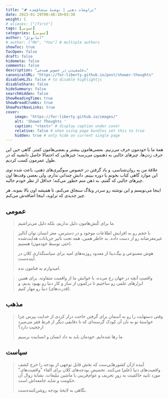 ```yaml
---
title: "🖈 تراوشات ذهنی | نوشتهٔ سنجاق‌شده"
date: 2023-01-29T00:48:10+03:30
weight: 1
# aliases: ["/first"]
tags: [عمومی]
categories: [عمومی]
author: "امانوئل"
# author: ["Me", "You"] # multiple authors
showToc: true
TocOpen: false
draft: false
hidemeta: false
comments: false
description: "فلسفیدن در خصوص همه‌چی…"
canonicalURL: "https://for-liberty.github.io/post/shower-thoughts"
disableHLJS: false # to disable highlightjs
disableShare: false
hideSummary: false
searchHidden: false
ShowReadingTime: true
ShowBreadCrumbs: true
ShowPostNavLinks: true
cover:
    image: "https://for-liberty.github.io/images/" 
    alt: 'Shower Thoughts '
    caption: "<text>" # display caption under cover
    relative: false # when using page bundles set this to true
    hidden: true # only hide on current single page
---
```


همهٔ ما با خودمون حرف می‌زنیم. بعضی‌هامون بیشتر و بعضی‌هامون کمتر. گاهی حین این حرف زدن‌ها، چیزهای جالبی به ذهنمون می‌رسه؛ چیزهایی که احتمالا حاصل دانشیه که در طول عمرمون کسب کردیم.

علاقهٔ من به روان‌شناسی، و یاد گرفتن در خصوص سوگیری‌های ذهنی، باعث شده توی این موارد گاهی کتاب بخونم یا دوره ببینم. دانشِ چندانی ندارم، ولی بعضی وقت‌ها اون چیزهای جالبی که گفتم، به ذهن منم خطور می‌کنه؛ حداقل از نظر خودم جالبه.

اینجا می‌نویسم و این نوشته رو سردر وبلاگ سنجاق می‌کنم، تا همیشه اون بالا بمونه. هر چیز جدیدی که تراوید، اینجا اضافه‌ش می‌کنم.


## عمومی

> ‏ما برای کُنش‌هامون دلیل نداریم، بلکه دلیل می‌تراشیم.


> با حجم رو به افزایش اطلاعات موجود و در دسترس، مغز انسان توان آنالیز غیرمغرضانه رو از دست داده. به خاطر همین، همه تحت تاثیر جریانات هدایت‌شده (حتی توسط خودمون) هستیم.
>
> هوش مصنوعی و بیگ‌دیتا از معدود روزنه‌های امید برای سیاستگذاری کلان در آینده‌ست.
>
> امیدوارم به فنامون نده.


> واقعیتِ آنچه در جهان رخ می‌ده، با خوانش ما از واقعیت متفاوته. برای همین ابزارهای علمی رو ساختیم تا درکمون از ساز و کار دنیا رو بهبود بدیم، و (قدرت‌های) دنیا رو مهار کنیم.



## مذهب

> وقتی دستهایت را رو به آسمان برای گرفتن حاجت دراز کردی از خدایت بپرس چرا خواستهٔ تو به نان آن کودک گرسنه‌ای که تا دقایقی دیگر از فرط فقر می‌میرد ارجحیت دارد؟
>
> ما رها شده‌ایم. خودمان باید به داد انسان و‌ انسانیت برسیم.


## سیاست

> ‏آینده ازآن کشورهایی‌ست که بخش قابل توجهی از بودجه را خرج کشف واقعیت‌های دنیا (علم) می‌کنند. تخصیص بودجه‌های کلان برای القاء "واقعیت‌های" مورد تایید حاکمیت به زورِ تحریف و عوام‌فریبی با ماشین تبلیغات، نشانهٔ زوال آن حکومت و شاید جامعه‌اش است.
>
> نگاهی به لایحهٔ بودجه روشن‌کننده‌ست.


‎

